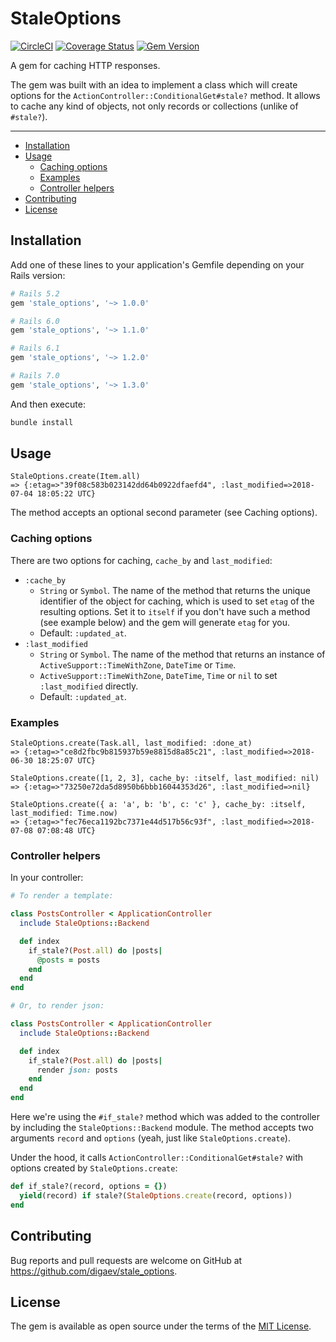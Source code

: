 # StaleOptions

[![CircleCI](https://dl.circleci.com/status-badge/img/gh/digaev/stale_options/tree/master.svg?style=svg)](https://dl.circleci.com/status-badge/redirect/gh/digaev/stale_options/tree/master)
[![Coverage Status](https://coveralls.io/repos/github/digaev/stale_options/badge.svg?branch=master)](https://coveralls.io/github/digaev/stale_options?branch=master)
[![Gem Version](https://badge.fury.io/rb/stale_options.svg)](https://badge.fury.io/rb/stale_options)

A gem for caching HTTP responses.

The gem was built with an idea to implement a class which will create options for the `ActionController::ConditionalGet#stale?` method. It allows to cache any kind of objects, not only records or collections (unlike of `#stale?`).

___

* [Installation](#installation)
* [Usage](#usage)
  * [Caching options](#caching-options)
  * [Examples](#examples)
  * [Controller helpers](#controller-helpers)
* [Contributing](#contributing)
* [License](#license)

## Installation

Add one of these lines to your application's Gemfile depending on your Rails version:

```ruby
# Rails 5.2
gem 'stale_options', '~> 1.0.0'

# Rails 6.0
gem 'stale_options', '~> 1.1.0'

# Rails 6.1
gem 'stale_options', '~> 1.2.0'

# Rails 7.0
gem 'stale_options', '~> 1.3.0'
```

And then execute:

```sh
bundle install
```

## Usage

```
StaleOptions.create(Item.all)
=> {:etag=>"39f08c583b023142dd64b0922dfaefd4", :last_modified=>2018-07-04 18:05:22 UTC}
```

The method accepts an optional second parameter (see Caching options).

### Caching options

There are two options for caching, `cache_by` and `last_modified`:

* `:cache_by`
  * `String` or `Symbol`. The name of the method that returns the unique identifier of the object for caching, which is used to set `etag` of the resulting options. Set it to `itself` if you don't have such a method (see example below) and the gem will generate `etag` for you.
  * Default: `:updated_at`.
* `:last_modified`
  * `String` or `Symbol`. The name of the method that returns an instance of `ActiveSupport::TimeWithZone`, `DateTime` or `Time`.
  * `ActiveSupport::TimeWithZone`, `DateTime`, `Time` or `nil` to set `:last_modified` directly.
  * Default: `:updated_at`.

### Examples

```
StaleOptions.create(Task.all, last_modified: :done_at)
=> {:etag=>"ce8d2fbc9b815937b59e8815d8a85c21", :last_modified=>2018-06-30 18:25:07 UTC}

StaleOptions.create([1, 2, 3], cache_by: :itself, last_modified: nil)
=> {:etag=>"73250e72da5d8950b6bbb16044353d26", :last_modified=>nil}

StaleOptions.create({ a: 'a', b: 'b', c: 'c' }, cache_by: :itself, last_modified: Time.now)
=> {:etag=>"fec76eca1192bc7371e44d517b56c93f", :last_modified=>2018-07-08 07:08:48 UTC}
```

### Controller helpers

In your controller:

```ruby
# To render a template:

class PostsController < ApplicationController
  include StaleOptions::Backend

  def index
    if_stale?(Post.all) do |posts|
      @posts = posts
    end
  end
end

# Or, to render json:

class PostsController < ApplicationController
  include StaleOptions::Backend

  def index
    if_stale?(Post.all) do |posts|
      render json: posts
    end
  end
end
```

Here we're using the `#if_stale?` method which was added to the controller by including the `StaleOptions::Backend` module. The method accepts two arguments `record` and `options` (yeah, just like `StaleOptions.create`).

Under the hood, it calls `ActionController::ConditionalGet#stale?` with options created by `StaleOptions.create`:

```ruby
def if_stale?(record, options = {})
  yield(record) if stale?(StaleOptions.create(record, options))
end
```

## Contributing

Bug reports and pull requests are welcome on GitHub at https://github.com/digaev/stale_options.

## License

The gem is available as open source under the terms of the [MIT License](https://opensource.org/licenses/MIT).
